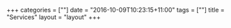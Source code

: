 +++
categories = [""]
date = "2016-10-09T10:23:15+11:00"
tags = [""]
title = "Services"
layout = "layout"
+++



